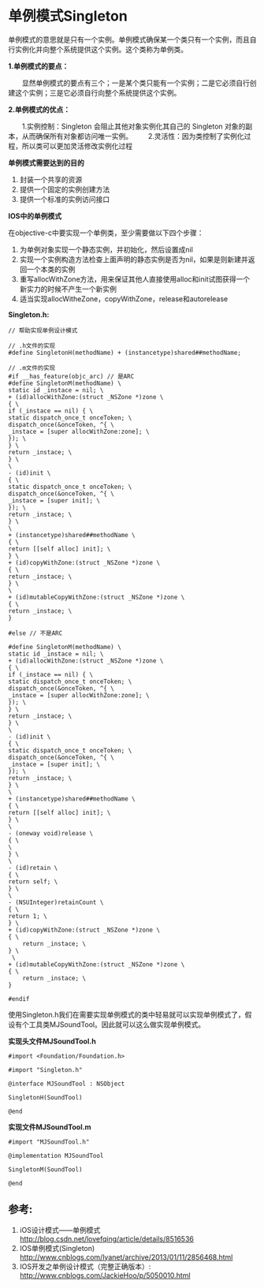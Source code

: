 # 单例模式Singleton

单例模式的意思就是只有一个实例。单例模式确保某一个类只有一个实例，而且自行实例化并向整个系统提供这个实例。这个类称为单例类。

**1.单例模式的要点：**

　　显然单例模式的要点有三个；一是某个类只能有一个实例；二是它必须自行创建这个实例；三是它必须自行向整个系统提供这个实例。

**2.单例模式的优点：**

　　1.实例控制：Singleton 会阻止其他对象实例化其自己的 Singleton 对象的副本，从而确保所有对象都访问唯一实例。
　　2.灵活性：因为类控制了实例化过程，所以类可以更加灵活修改实例化过程

**单例模式需要达到的目的**
1. 封装一个共享的资源
2. 提供一个固定的实例创建方法
3. 提供一个标准的实例访问接口

**IOS中的单例模式**

在objective-c中要实现一个单例类，至少需要做以下四个步骤： 
1. 为单例对象实现一个静态实例，并初始化，然后设置成nil
2. 实现一个实例构造方法检查上面声明的静态实例是否为nil，如果是则新建并返回一个本类的实例
3. 重写allocWithZone方法，用来保证其他人直接使用alloc和init试图获得一个新实力的时候不产生一个新实例
4. 适当实现allocWitheZone，copyWithZone，release和autorelease



**Singleton.h:**

```
// 帮助实现单例设计模式

// .h文件的实现
#define SingletonH(methodName) + (instancetype)shared##methodName;

// .m文件的实现
#if __has_feature(objc_arc) // 是ARC
#define SingletonM(methodName) \
static id _instace = nil; \
+ (id)allocWithZone:(struct _NSZone *)zone \
{ \
if (_instace == nil) { \
static dispatch_once_t onceToken; \
dispatch_once(&onceToken, ^{ \
_instace = [super allocWithZone:zone]; \
}); \
} \
return _instace; \
} \
\
- (id)init \
{ \
static dispatch_once_t onceToken; \
dispatch_once(&onceToken, ^{ \
_instace = [super init]; \
}); \
return _instace; \
} \
\
+ (instancetype)shared##methodName \
{ \
return [[self alloc] init]; \
} \
+ (id)copyWithZone:(struct _NSZone *)zone \
{ \
return _instace; \
} \
\
+ (id)mutableCopyWithZone:(struct _NSZone *)zone \
{ \
return _instace; \
}

#else // 不是ARC

#define SingletonM(methodName) \
static id _instace = nil; \
+ (id)allocWithZone:(struct _NSZone *)zone \
{ \
if (_instace == nil) { \
static dispatch_once_t onceToken; \
dispatch_once(&onceToken, ^{ \
_instace = [super allocWithZone:zone]; \
}); \
} \
return _instace; \
} \
\
- (id)init \
{ \
static dispatch_once_t onceToken; \
dispatch_once(&onceToken, ^{ \
_instace = [super init]; \
}); \
return _instace; \
} \
\
+ (instancetype)shared##methodName \
{ \
return [[self alloc] init]; \
} \
\
- (oneway void)release \
{ \
\
} \
\
- (id)retain \
{ \
return self; \
} \
\
- (NSUInteger)retainCount \
{ \
return 1; \
} \
+ (id)copyWithZone:(struct _NSZone *)zone \
{ \
    return _instace; \
} \
 \
+ (id)mutableCopyWithZone:(struct _NSZone *)zone \
{ \
    return _instace; \
}

#endif
```
使用Singleton.h我们在需要实现单例模式的类中轻易就可以实现单例模式了，假设有个工具类MJSoundTool。因此就可以这么做实现单例模式。

**实现头文件MJSoundTool.h**
```
#import <Foundation/Foundation.h>

#import "Singleton.h"

@interface MJSoundTool : NSObject

SingletonH(SoundTool)

@end
```

**实现文件MJSoundTool.m**
```
#import "MJSoundTool.h"

@implementation MJSoundTool

SingletonM(SoundTool)

@end
```


## 参考:

1. iOS设计模式——单例模式 http://blog.csdn.net/lovefqing/article/details/8516536
2. IOS单例模式(Singleton) http://www.cnblogs.com/lyanet/archive/2013/01/11/2856468.html
3. IOS开发之单例设计模式（完整正确版本）: http://www.cnblogs.com/JackieHoo/p/5050010.html